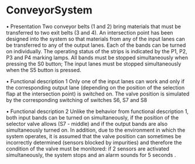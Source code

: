 # ConveyorSystem

• Presentation
Two conveyor belts (1 and 2) bring materials that must be transferred to two exit belts (3 and 4). An 
intersection point has been designed into the system so that materials from any of the input lanes can 
be transferred to any of the output lanes. Each of the bands can be turned on individually. The 
operating status of the strips is indicated by the P1, P2, P3 and P4 marking lamps. All bands must be 
stopped simultaneously when pressing the S0 button; The input lanes must be stopped simultaneously 
when the S5 button is pressed.

• Functional description 1
Only one of the input lanes can work and only if the corresponding output lane (depending on the 
position of the selection flap at the intersection point) is switched on. The valve position is 
simulated by the corresponding switching of switches S6, S7 and S8

• Functional description 2
Unlike the behavior from functional description 1, both input bands can be turned on simultaneously, if the 
position of the selector valve allows (S7 - middle) and if the output bands are also simultaneously turned on. 
In addition, due to the environment in which the system operates, it is assumed that the valve position can 
sometimes be incorrectly determined (sensors blocked by impurities) and therefore the condition of the valve 
must be monitored: if 2 sensors are activated simultaneously, the system stops and an alarm sounds for 5 
seconds .